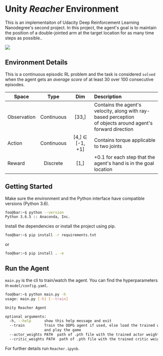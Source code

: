 # Unity _Reacher_ Environment

This is an implementaiton of Udacity Deep Reinforcement Learning Nanodegree's second project. In this project, the agent's goal is to maintain the position of a double-jointed arm at the target location for as many time steps as possible.. 

![](images/trained_gif.gif)

## Environment Details
This is a continuous episodic RL problem and the task is considered `solved` when the agent gets an _average score_ of at least 30 over 100 consecutive episodes.

| Space        | Type | Dim          | Description  |
| ------------- |:------:|:-------:| :-----|
| Observation      | Continuous | [33,] | Contains the agent's velocity, along with ray-based perception<br> of objects around agent's forward direction |
| Action      | Continuous | [4,] ∈ [-1, +1]    |   Contains torque applicable to two joints  |
| Reward      | Discrete | [1,]     |   +0.1 for each step that the agent's hand is in the goal location |


## Getting Started
Make sure the environment and the Python interface have compatible versions (Python 3.6). 
```bash
foo@bar:~$ python --version                                                                                      
Python 3.6.5 :: Anaconda, Inc.
```
Install the dependencies or install the project using pip. 
```bash
foo@bar:~$ pip install -r requirements.txt
```
or 
```bash
foo@bar:~$ pip install . -e
```

## Run the Agent
`main.py` is the cli to train/watch the agent. You can find the hyperparameters in `model/config.yaml`.
```bash
foo@bar:~$ python main.py -h
usage: main.py [-h] [--train]

Unity Reacher Agent

optional arguments:
  -h, --help      show this help message and exit
  --train         Train the DDPG agent if used, else load the trained weights
                  and play the game
  --actor_weights PATH  path of .pth file with the trained actor weights
  --critic_weights PATH  path of .pth file with the trained critic weights
```
For further details run `Reacher.ipynb`.
